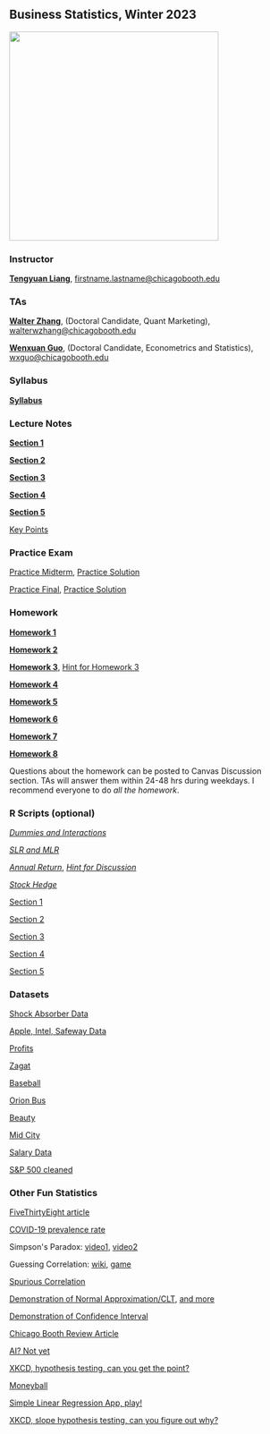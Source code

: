 ## Business Statistics, Winter 2023

<!-- ![Booth Logo](/booth_logo.png) -->

<img src="https://tyliang.github.io/BUS41000/booth_logo.png" width="374"/>

### Instructor
[**Tengyuan Liang**](https://tyliang.github.io/Tengyuan.Liang/), firstname.lastname@chicagobooth.edu

### TAs
[**Walter Zhang**](mailto:walterwzhang@chicagobooth.edu), (Doctoral Candidate, Quant Marketing), walterwzhang@chicagobooth.edu

[**Wenxuan Guo**](mailto:wxguo@chicagobooth.edu), (Doctoral Candidate, Econometrics and Statistics), wxguo@chicagobooth.edu

### Syllabus
[**Syllabus**](Syllabus.pdf)

### Lecture Notes

[**Section 1**](Lecture/Section1.pdf)

[**Section 2**](Lecture/Section2.pdf)

[**Section 3**](Lecture/Section3.pdf)

[**Section 4**](Lecture/Section4.pdf)

[**Section 5**](Lecture/Section5.pdf)

<!-- [Week 10, Bonus]() -->

[Key Points](Review.txt)

### Practice Exam

[Practice Midterm](Homework/practice_midterm.pdf), [Practice Solution](Homework/practice_midterm_solution.pdf)

[Practice Final](Homework/practice_final.pdf), [Practice Solution](Homework/practice_final_solution.pdf)

<!-- [Midterm Statistics](Homework/Midterm_hist.jpeg), [Midterm Solution](Homework/Midterm-Fall21-Solution.pdf) -->

<!--
[Final Solution](Homework/Final-Fall18-sol.pdf) -->

### Homework

[**Homework 1**](Homework/HW1.pdf)<!-- , [Solution 1](Homework/HW1_sol.pdf) -->

[**Homework 2**](Homework/HW2.pdf) <!-- , [Solution 2](Homework/HW2_sol.pdf) -->

[**Homework 3**](Homework/HW3.pdf), [Hint for Homework 3](Homework/HW3_hint.zip)<!-- , [Solution 3](Homework/HW3_sol.pdf), [Solution Q1 and Q2 in R](Homework/HW3-TA.pdf), [Q1 in Excel](Homework/Question1.xlsx), [Q2 in Excel](Homework/Question2.xlsx) -->

[**Homework 4**](Homework/HW4.pdf)<!-- , [Solution 4](Homework/HW4_sol.pdf) -->

[**Homework 5**](Homework/HW5.pdf)<!-- , [Solution 5](Homework/HW5_sol.pdf) -->

[**Homework 6**](Homework/HW6.pdf)<!-- , [Solution 6](Homework/HW6_sol.pdf) -->

[**Homework 7**](Homework/HW7.pdf)<!-- , [Solution 7](Homework/HW7_sol.pdf) -->

[**Homework 8**](Homework/HW8.pdf)<!-- , [Solution 8](Homework/HW8_sol.pdf) -->

Questions about the homework can be posted to Canvas Discussion section. TAs will answer
them within 24-48 hrs during weekdays. I recommend everyone to do *all the homework*.


### R Scripts (optional)
<!--- [*Week 10, Script*](Lecture/Data_Science_Script.html) --->

[*Dummies and Interactions*](Lecture/dummy.pdf)

[*SLR and MLR*](Lecture/Apple_Intel_Safeway.pdf) 

[*Annual Return*](Lecture/AnnualReturn.html), [*Hint for Discussion*](Lecture/AnnualReturn-Student-File.zip)

[*Stock Hedge*](Lecture/StockHedge.html)

[Section 1](Rscript/Section1.R)

[Section 2](Rscript/Section2.R)

[Section 3](Rscript/Section3.R)

[Section 4](Rscript/Section4.R)

[Section 5](Rscript/Section5.R)



### Datasets

[Shock Absorber Data](Datasets/shock.csv)

[Apple, Intel, Safeway Data](Datasets/Apple_Intel_Safeway.xls)

[Profits](Datasets/Profits.csv)

[Zagat](Datasets/zagat.csv)

[Baseball](Datasets/RunsPerGame.csv)

[Orion Bus](Datasets/Orion.xls)

[Beauty](Datasets/BeautyData.csv)

[Mid City](Datasets/MidCity.csv)

[Salary Data](Datasets/SalaryData.xls)

[S&P 500 cleaned](Datasets/SP500.csv)






### Other Fun Statistics

[FiveThirtyEight article](http://fivethirtyeight.com/features/why-fivethirtyeight-gave-trump-a-better-chance-than-almost-anyone-else/)

[COVID-19 prevalence rate](https://www.nih.gov/news-events/news-releases/nih-study-suggests-covid-19-prevalence-far-exceeded-early-pandemic-cases)

Simpson's Paradox: [video1](https://www.youtube.com/watch?v=ebEkn-BiW5k), [video2](https://www.youtube.com/watch?time_continue=9&v=E_ME4P9fQbo)

Guessing Correlation: [wiki](https://en.wikipedia.org/wiki/Guess_the_Correlation), [game](http://guessthecorrelation.com/)

[Spurious Correlation](http://www.tylervigen.com/spurious-correlations)

[Demonstration of Normal Approximation/CLT](https://gallery.shinyapps.io/CLT_mean/), [and more](https://openintro.shinyapps.io/CLT_prop/)
 
[Demonstration of Confidence Interval](https://shiny.rit.albany.edu/stat/confidence/)

[Chicago Booth Review Article](http://review.chicagobooth.edu/economics/2016/video/why-cant-we-close-gender-gap)

[AI? Not yet](https://medium.com/@mijordan3/artificial-intelligence-the-revolution-hasnt-happened-yet-5e1d5812e1e7)

[XKCD, hypothesis testing, can you get the point?](https://xkcd.com/882/)

[Moneyball](https://www.youtube.com/watch?v=yGf6LNWY9AI)

[Simple Linear Regression App, play!](https://gallery.shinyapps.io/simple_regression/)

[XKCD, slope hypothesis testing, can you figure out why?](https://xkcd.com/2533/)










<!-- You can use the [editor on GitHub](https://github.com/tyliang/BUS41000/edit/master/README.md) to maintain and preview the content for your website in Markdown files.

Whenever you commit to this repository, GitHub Pages will run [Jekyll](https://jekyllrb.com/) to rebuild the pages in your site, from the content in your Markdown files.

### Markdown

Markdown is a lightweight and easy-to-use syntax for styling your writing. It includes conventions for

```markdown
Syntax highlighted code block

# Header 1
## Header 2
### Header 3

- Bulleted
- List

1. Numbered
2. List

**Bold** and _Italic_ and `Code` text

[Link](url) and ![Image](src)
```

```r
# Generate 5000 worlds, each simulate 20 years
returns = matrix(rnorm(n = 5000*20, mean = 6, sd = 15),
                 nrow = 5000, ncol=20)/100
total_wealth = apply(1+returns, 1, prod)
# Plotting
d = density(total_wealth)
plot(d, xlab="total wealth in $", ylab = "density",
      main = "Total wealth in 20 years", xlim = c(0,20))
abline(v = mean(total_wealth), col = 'red', lty=2)
abline(v = median(total_wealth), col = 'blue', lty=2)
legend("topright",
  legend = c(paste("mean ", round(mean(total_wealth),2)),
        paste("median ", round(median(total_wealth),2))),
       col = c('red', 'blue'), lty = c(2,2))
```


For more details see [GitHub Flavored Markdown](https://guides.github.com/features/mastering-markdown/).

### Jekyll Themes

Your Pages site will use the layout and styles from the Jekyll theme you have selected in your [repository settings](https://github.com/tyliang/BUS41000/settings). The name of this theme is saved in the Jekyll `_config.yml` configuration file.

### Support or Contact

Having trouble with Pages? Check out our [documentation](https://help.github.com/categories/github-pages-basics/) or [contact support](https://github.com/contact) and we’ll help you sort it out. -->
